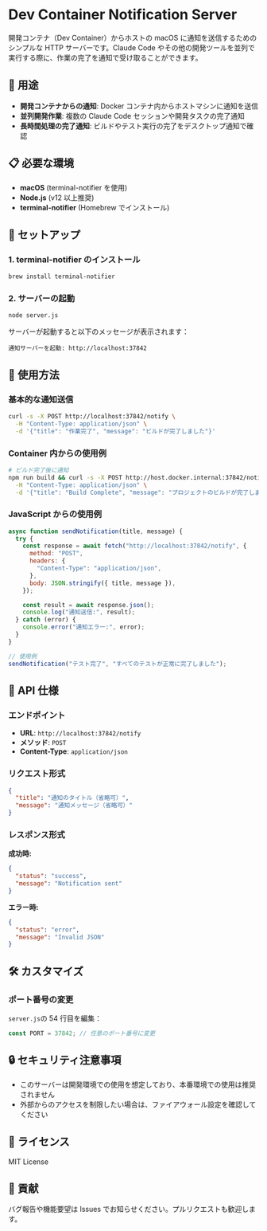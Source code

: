 # Dev Container Notification Server

開発コンテナ（Dev Container）からホストの macOS に通知を送信するためのシンプルな HTTP サーバーです。Claude Code やその他の開発ツールを並列で実行する際に、作業の完了を通知で受け取ることができます。

## 🎯 用途

- **開発コンテナからの通知**: Docker コンテナ内からホストマシンに通知を送信
- **並列開発作業**: 複数の Claude Code セッションや開発タスクの完了通知
- **長時間処理の完了通知**: ビルドやテスト実行の完了をデスクトップ通知で確認

## 📋 必要な環境

- **macOS** (terminal-notifier を使用)
- **Node.js** (v12 以上推奨)
- **terminal-notifier** (Homebrew でインストール)

## 🚀 セットアップ

### 1. terminal-notifier のインストール

```bash
brew install terminal-notifier
```

### 2. サーバーの起動

```bash
node server.js
```

サーバーが起動すると以下のメッセージが表示されます：

```
通知サーバーを起動: http://localhost:37842
```

## 📡 使用方法

### 基本的な通知送信

```bash
curl -s -X POST http://localhost:37842/notify \
  -H "Content-Type: application/json" \
  -d '{"title": "作業完了", "message": "ビルドが完了しました"}'
```

### Container 内からの使用例

```bash
# ビルド完了後に通知
npm run build && curl -s -X POST http://host.docker.internal:37842/notify \
  -H "Content-Type: application/json" \
  -d '{"title": "Build Complete", "message": "プロジェクトのビルドが完了しました"}'
```

### JavaScript からの使用例

```javascript
async function sendNotification(title, message) {
  try {
    const response = await fetch("http://localhost:37842/notify", {
      method: "POST",
      headers: {
        "Content-Type": "application/json",
      },
      body: JSON.stringify({ title, message }),
    });

    const result = await response.json();
    console.log("通知送信:", result);
  } catch (error) {
    console.error("通知エラー:", error);
  }
}

// 使用例
sendNotification("テスト完了", "すべてのテストが正常に完了しました");
```

## 🔧 API 仕様

### エンドポイント

- **URL**: `http://localhost:37842/notify`
- **メソッド**: `POST`
- **Content-Type**: `application/json`

### リクエスト形式

```json
{
  "title": "通知のタイトル（省略可）",
  "message": "通知メッセージ（省略可）"
}
```

### レスポンス形式

**成功時:**

```json
{
  "status": "success",
  "message": "Notification sent"
}
```

**エラー時:**

```json
{
  "status": "error",
  "message": "Invalid JSON"
}
```

## 🛠️ カスタマイズ

### ポート番号の変更

`server.js`の 54 行目を編集：

```javascript
const PORT = 37842; // 任意のポート番号に変更
```

## 🔒 セキュリティ注意事項

- このサーバーは開発環境での使用を想定しており、本番環境での使用は推奨されません
- 外部からのアクセスを制限したい場合は、ファイアウォール設定を確認してください

## 📝 ライセンス

MIT License

## 🤝 貢献

バグ報告や機能要望は Issues でお知らせください。プルリクエストも歓迎します。
